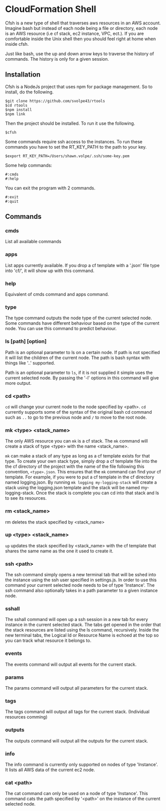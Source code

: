 # CloudFormation Shell

Cfsh is a new type of shell that traverses aws resources in an AWS account. Imagine bash but instead of each node being a file or directory, each node is an AWS resource (i.e cf stack, ec2 instance, VPC, ect.). If you are comfortable inside the Unix shell then you should feel right at home when inside cfsh.

Just like bash, use the up and down arrow keys to traverse the history of commands. The history is only for a given session.

## Installation
Cfsh is a NodeJs project that uses npm for package management. So to install, do the following.
```
$git clone https://github.com/svolpe43/rtools
$cd rtools
$npm install
$npm link
```
Then the project should be installed. To run it use the following.
```
$cfsh
```

Some commands require ssh access to the instances. To run these commands you have to set the RT_KEY_PATH to the path to your key.
```
$export RT_KEY_PATH=/Users/shawn.volpe/.ssh/some-key.pem
```

Some help commands:
```
#:cmds
#:help
```

You can exit the program with 2 commands.
```
#:exit
#:quit
```

## Commands

### cmds
List all available commands

### apps
List apps currently available. If you drop a cf template with a '.json' file type into 'cf/', it will show up with this command.

### help
Equivalent of cmds command and apps command.

### type
The type command outputs the node type of the current selected node. Some commands have different behaviour based on the type of the current node. You can use this command to predict behaviour.

### ls [path] [option]
Path is an optional parameter to ls on a certain node. If path is not specified it will list the children of the current node. The path is bash syntax with things like '..' supported.

Path is an optional parameter to `ls`, if it is not supplied it simple uses the current selected node. By passing the '-l' options in this command will give more output.

### cd \<path\>
`cd` will change your current node to the node specified by \<path\>. `cd` currently supports some of the syntax of the original bash cd command such as `..` to go to the previous node and `/` to move to the root node.

### mk \<type\> \<stack_name\>
The only AWS resource you can `mk` is a cf stack. The `mk` command will create a stack of type \<type\> with the name \<stack_name\>.

`mk` can make a stack of any type as long as a cf template exists for that type. To create your own stack type, simply drop a cf template file into the the cf directory of the project with the name of the file following this convention, `<type>.json`. This ensures that the `mk` command can find your cf template. For example, if you were to put a cf template in the cf directory named logging.json. By running `mk logging my-logging-stack` will create a stack using the logging.json template and the stack will be named my-logging-stack. Once the stack is complete you can cd into that stack and ls to see its resources.

### rm \<stack_name\>
rm deletes the stack specified by \<stack_name\>

### up \<type\> \<stack_name\>
`up` updates the stack specified by \<stack_name\> with the cf template that shares the same name as the one it used to create it.

### ssh \<path\>
The ssh command simply opens a new terminal tab that will be sshed into the instance using the ssh user specified in settings.js. In order to use this command your current selected node needs to be of type 'Instance'. The ssh command also optionally takes in a path parameter to a given instance node.

### sshall
The sshall command will open up a ssh session in a new tab for every instance in the current selected stack. The tabs get opened in the order that the stack resources are listed using the ls command, recursively. Inside the new terminal tabs, the Logical Id or Resource Name is echoed at the top so you can track what resource it belongs to.

### events
The events command will output all events for the current stack.

### params
The params command will output all parameters for the current stack.

### tags
The tags command will output all tags for the current stack. (Individual resources comming)

### outputs
The outputs command will output all the outputs for the current stack.

### info
The info command is currently only supported on nodes of type 'Instance'. It lists all AWS data of the current ec2 node.

### cat \<path\>
The cat command can only be used on a node of type 'Instance'. This command cats the path specified by '\<path\>' on the instance of the current selected node.